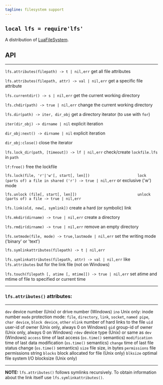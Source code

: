 ```yaml
---
tagline: filesystem support
---
```


## `local lfs = require'lfs'`

A distribution of [LuaFileSystem].

[LuaFileSystem]: http://keplerproject.github.io/luafilesystem/

## API

------------------------------------------------------------- -------------------------------------------------------------
`lfs.attributes(filepath) -> t | nil,err`                     get all file attributes

`lfs.attributes(filepath, attr) -> val | nil,err`             get a specific file attribute

`lfs.currentdir() -> s | nil,err`                             get the current working directory

`lfs.chdir(path) -> true | nil,err`                           change the current working directory

`lfs.dir(path) -> iter, dir_obj`                              get a directory iterator (to use with `for`)

`iter(dir_obj) -> dirname | nil`                              explicit iteration

`dir_obj:next() -> dirname | nil`                             explicit iteration

`dir_obj:close()`                                             close the iterator

`lfs.lock_dir(path, [timeout]) -> lf | nil,err`               check/create `lockfile.lfs` in `path`

`lf:free()`                                                   free the lockfile

`lfs.lock(file, 'r'|'w'[, start[, len]])                      lock (parts of) a file in shared ('r')
-> true | nil,err`                                            or exclusive ('w') mode

`lfs.unlock (file[, start[, len]])                            unlock (parts of) a file
-> true | nil,err`

`lfs.link(old, new[, symlink])`                               create a hard (or symbolic) link

`lfs.mkdir(dirname) -> true | nil,err`                        create a directory

`lfs.rmdir(dirname) -> true | nil,err`                        remove an empty directory

`lfs.setmode(file, mode) -> true,lastmode | nil,err`          set the writing mode ('binary' or 'text')

`lfs.symlinkattributes(filepath) -> t | nil,err`

`lfs.symlinkattributes(filepath, attr) -> val | nil,err`      like `lfs.attributes` but for the link file (not on Windows)

`lfs.touch(filepath [, atime [, mtime]]) -> true | nil,err`   set atime and mtime of file to specified or current time
------------------------------------------------------------- -------------------------------------------------------------

### `lfs.attributes()` attributes:

--------------- -------------------------------------------------------------------
`dev`           device number (Unix) or drive number (Windows)
`ino`           Unix only: inode number
`mode`          protection mode: `file`, `directory`, `link`, `socket`,
                `named pipe`, `char device`, `block device`, `other`
`nlink`         number of hard links to the file
`uid`           user-id of owner (Unix only, always 0 on Windows)
`gid`           group-id of owner (Unix only, always 0 on Windows)
`rdev`          device type (Unix) or same as `dev` (Windows)
`access`        time of last access (`os.time()` semantics)
`modification`  time of last data modification (`os.time()` semantics)
`change`        time of last file status change (`os.time()` semantics)
`size`          file size, in bytes
`permissions`   file permissions string
`blocks`        block allocated for file (Unix only)
`blksize`       optimal file system I/O blocksize (Unix only)
--------------- -------------------------------------------------------------------

__NOTE:__ `lfs.attributes()` follows symlinks recursively. To obtain
information about the link itself use `lfs.symlinkattributes()`.
